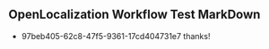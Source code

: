 ## OpenLocalization Workflow Test MarkDown
* 97beb405-62c8-47f5-9361-17cd404731e7 thanks!

<!--HONumber=Aug16_HO1-->


